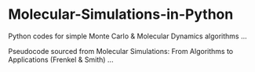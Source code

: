 # Molecular-Simulations-in-Python
Python codes for simple Monte Carlo &amp; Molecular Dynamics algorithms ... 

Pseudocode sourced from Molecular Simulations: From Algorithms to Applications (Frenkel & Smith) ...
